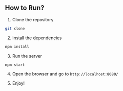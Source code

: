 ## How to Run?

1. Clone the repository

```bash
git clone 
```

2. Install the dependencies

```bash
npm install
```

3. Run the server

```bash
npm start
```

4. Open the browser and go to `http://localhost:8080/`

5. Enjoy!